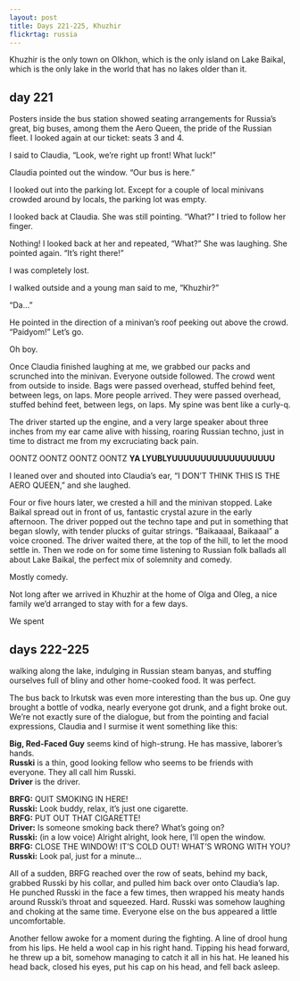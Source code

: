 ```yaml
---
layout: post
title: Days 221-225, Khuzhir
flickrtag: russia
---
```


Khuzhir is the only town on Olkhon, which is the only island on Lake Baikal, which is the only lake in the world that has no lakes older than it.

## day 221

Posters inside the bus station showed seating arrangements for Russia’s great, big buses, among them the Aero Queen, the pride of the Russian fleet. I looked again at our ticket: seats 3 and 4.

I said to Claudia, “Look, we’re right up front! What luck!”

Claudia pointed out the window. “Our bus is here.”

I looked out into the parking lot. Except for a couple of local minivans crowded around by locals, the parking lot was empty.

I looked back at Claudia. She was still pointing. “What?” I tried to follow her finger.

Nothing! I looked back at her and repeated, “What?” She was laughing. She pointed again. “It’s right there!”

I was completely lost.

I walked outside and a young man said to me, “Khuzhir?”

“Da…”

He pointed in the direction of a minivan’s roof peeking out above the crowd. “Paidyom!” Let’s go.

Oh boy.

Once Claudia finished laughing at me, we grabbed our packs and scrunched into the minivan. Everyone outside followed. The crowd went from outside to inside. Bags were passed overhead, stuffed behind feet, between legs, on laps. More people arrived. They were passed overhead, stuffed behind feet, between legs, on laps. My spine was bent like a curly-q.

The driver started up the engine, and a very large speaker about three inches from my ear came alive with hissing, roaring Russian techno, just in time to distract me from my excruciating back pain.

OONTZ OONTZ OONTZ OONTZ **YA LYUBLYUUUUUUUUUUUUUUUUUU**

I leaned over and shouted into Claudia’s ear, “I DON’T THINK THIS IS THE AERO QUEEN,” and she laughed.

Four or five hours later, we crested a hill and the minivan stopped. Lake Baikal spread out in front of us, fantastic crystal azure in the early afternoon. The driver popped out the techno tape and put in something that began slowly, with tender plucks of guitar strings. “Baikaaaal, Baikaaal” a voice crooned. The driver waited there, at the top of the hill, to let the mood settle in. Then we rode on for some time listening to Russian folk ballads all about Lake Baikal, the perfect mix of solemnity and comedy.

Mostly comedy.

Not long after we arrived in Khuzhir at the home of Olga and Oleg, a nice family we’d arranged to stay with for a few days.

We spent

## days 222-225

walking along the lake, indulging in Russian steam banyas, and stuffing ourselves full of bliny and other home-cooked food. It was perfect.

The bus back to Irkutsk was even more interesting than the bus up. One guy brought a bottle of vodka, nearly everyone got drunk, and a fight broke out. We’re not exactly sure of the dialogue, but from the pointing and facial expressions, Claudia and I surmise it went something like this:

**Big, Red-Faced Guy** seems kind of high-strung. He has massive, laborer’s hands.  
**Russki** is a thin, good looking fellow who seems to be friends with everyone. They all call him Russki.  
**Driver** is the driver.  

**BRFG:** QUIT SMOKING IN HERE!  
**Russki:** Look buddy, relax, it’s just one cigarette.  
**BRFG:** PUT OUT THAT CIGARETTE!  
**Driver:** Is someone smoking back there? What’s going on?  
**Russki:** (in a low voice) Alright alright, look here, I’ll open the window.  
**BRFG:** CLOSE THE WINDOW! IT’S COLD OUT! WHAT’S WRONG WITH YOU?  
**Russki:** Look pal, just for a minute...  

All of a sudden, BRFG reached over the row of seats, behind my back, grabbed Russki by his collar, and pulled him back over onto Claudia’s lap. He punched Russki in the face a few times, then wrapped his meaty hands around Russki’s throat and squeezed. Hard. Russki was somehow laughing and choking at the same time. Everyone else on the bus appeared a little uncomfortable.

Another fellow awoke for a moment during the fighting. A line of drool hung from his lips. He held a wool cap in his right hand. Tipping his head forward, he threw up a bit, somehow managing to catch it all in his hat. He leaned his head back, closed his eyes, put his cap on his head, and fell back asleep.